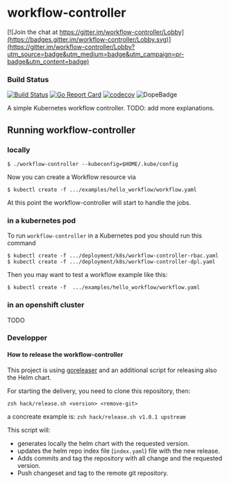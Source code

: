 # workflow-controller

[![Join the chat at https://gitter.im/workflow-controller/Lobby](https://badges.gitter.im/workflow-controller/Lobby.svg)](https://gitter.im/workflow-controller/Lobby?utm_source=badge&utm_medium=badge&utm_campaign=pr-badge&utm_content=badge)

### Build Status
[![Build Status](https://travis-ci.org/AmadeusITGroup/workflow-controller.svg?branch=master)](https://travis-ci.org/AmadeusITGroup/workflow-controller)
[![Go Report Card](https://goreportcard.com/badge/github.com/amadeusitgroup/workflow-controller)](https://goreportcard.com/report/github.com/amadeusitgroup/workflow-controller)
[![codecov](https://codecov.io/gh/amadeusitgroup/workflow-controller/branch/master/graph/badge.svg)](https://codecov.io/gh/amadeusitgroup/workflow-controller)
![DopeBadge](https://img.shields.io/badge/Hightower-dope-C0C0C0.svg)

A simple Kubernetes workflow controller. TODO: add more explanations.

## Running workflow-controller

### locally

```shell
$ ./workflow-controller --kubeconfig=$HOME/.kube/config
```

Now you can create a Workflow resource via

```shell
$ kubectl create -f .../examples/hello_workflow/workflow.yaml
```

At this point the workflow-controller will start to handle the jobs.


### in a kubernetes pod


To run `workflow-controller` in a Kubernetes pod you should run this command

```shell
$ kubectl create -f .../deployment/k8s/workflow-controller-rbac.yaml
$ kubectl create -f .../deployment/k8s/workflow-controller-dpl.yaml
```

Then you may want to test a workflow example like this:

```shell
$ kubectl create -f  .../examples/hello_workflow/workflow.yaml
```

### in an openshift cluster
TODO


### Developper

#### How to release the workflow-controller

This project is using [goreleaser](https://goreleaser.com/) and an additional script for releasing also the Helm chart.

For starting the delivery, you need to clone this repository, then:

```
zsh hack/release.sh <version> <remove-git>
```

a concreate example is: ```zsh hack/release.sh v1.0.1 upstream```

This script will:
- generates locally the helm chart with the requested version.
- updates the helm repo index file (```index.yaml```) file with the new release.
- Adds commits and tag the repository with all change and the requested version.
- Push changeset and tag to the remote git repository.
